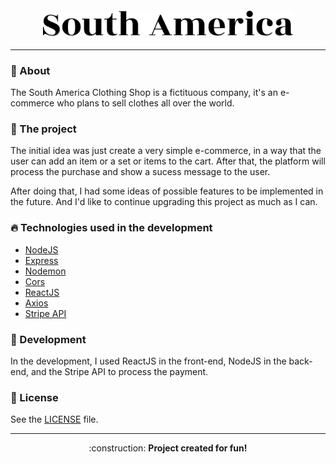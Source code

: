 <h4 align="center">
  <img src="./imgs/logo.png" width="400px" /><br>
</h4>

---

### :page_with_curl: About

The South America Clothing Shop is a fictituous company, it's an e-commerce who plans to sell clothes all over the world.

### :memo: The project

The initial idea was just create a very simple e-commerce, in a way that the user can add an item or a set or items to the cart. After that, the platform will process the purchase and show a sucess message to the user.

After doing that, I had some ideas of possible features to be implemented in the future. And I'd like to continue upgrading this project as much as I can.

### :fire: Technologies used in the development

- [NodeJS](https://nodejs.org/en/)
- [Express](https://expressjs.com/pt-br/)
- [Nodemon](https://www.npmjs.com/package/nodemon)
- [Cors](https://www.npmjs.com/package/cors)
- [ReactJS](https://reactjs.org/)
- [Axios](https://www.npmjs.com/package/axios)
- [Stripe API](https://stripe.com/docs/api)

### :rocket: Development

In the development, I used ReactJS in the front-end, NodeJS in the back-end, and the Stripe API to process the payment.

### :closed_book: License

See the [LICENSE](LICENSE) file.

---

<p align="center">
  :construction: <strong>Project created for fun!</strong></br>
</p>
